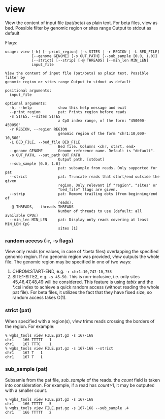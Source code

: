 # view

View the content of input file (pat/beta) as plain text.
For beta files, view as bed.
Possible filter by genomic region or sites range
Output to stdout as default


Flags:
```
usage: view [-h] [--print_region] [-s SITES | -r REGION | -L BED_FILE]
            [--genome GENOME] [-o OUT_PATH] [--sub_sample [0.0, 1.0]]
            [--strict] [--strip] [-@ THREADS] [--min_len MIN_LEN]
            input_file

View the content of input file (pat/beta) as plain text. Possible filter by
genomic region or sites range Output to stdout as default

positional arguments:
  input_file

optional arguments:
  -h, --help            show this help message and exit
  --print_region        pat: Prints region before reads
  -s SITES, --sites SITES
                        a CpG index range, of the form: "450000-450050"
  -r REGION, --region REGION
                        genomic region of the form "chr1:10,000-10,500"
  -L BED_FILE, --bed_file BED_FILE
                        Bed file. Columns <chr, start, end>
  --genome GENOME       Genome reference name. Default is "default".
  -o OUT_PATH, --out_path OUT_PATH
                        Output path. [stdout]
  --sub_sample [0.0, 1.0]
                        pat: subsample from reads. Only supported for pat
  --strict              pat: Truncate reads that start/end outside the given
                        region. Only relevant if "region", "sites" or
                        "bed_file" flags are given.
  --strip               pat: Remove trailing dots (from beginning/end of
                        reads).
  -@ THREADS, --threads THREADS
                        Number of threads to use (default: all available CPUs)
  --min_len MIN_LEN     pat: Display only reads covering at least MIN_LEN CpG
                        sites [1]

```

### random access (-r, -s flags)
View only reads (or values, in case of \*.beta files) overlapping the specified genomic region.
If no genomic region was provided, *view* outputs the whole file.
The genomic region may be specified in one of two ways:
1. CHROM:START-END, e.g. `-r chr1:10,747-10,758`
2. SITE1-SITE2, e.g. `-s 45-50`. This is non-inclusive, i.e. only sites 45,46,47,48,49 will be considered.
This feature is using *tabix* and the \*.csi index to achieve a quick random access (without reading the whole pat file). For beta files, it utilizes the fact that they have fixed size, so random access takes O(1).

### strict (pat)
When specified with a region(s), *view* trims reads crossing the borders of the region. For example:
```
% wgbs_tools view FILE.pat.gz -s 167-168
chr1	166	TTTTT	1
chr1	167	TTTC	1
% wgbs_tools view FILE.pat.gz -s 167-168 --strict
chr1	167	T	1
chr1	167	T	1
```

### sub_sample (pat)
Subsamle from the pat file, *sub_sample* of the reads. the *count* field is taken into consideration.
For example, if a read has  *count*>1, it may be outputed with a smaller count.
```
% wgbs_tools view FILE.pat.gz -s 167-168
chr1	166	TTTTT	5
% wgbs_tools view FILE.pat.gz -s 167-168 --sub_sample .4
chr1	166	TTTTT	2
```
